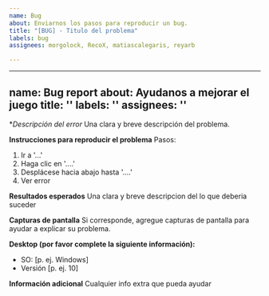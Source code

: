 ```yaml
---
name: Bug
about: Enviarnos los pasos para reproducir un bug.
title: "[BUG] - Titulo del problema"
labels: bug
assignees: morgolock, RecoX, matiascalegaris, reyarb

---
```


---
name: Bug report
about: Ayudanos a mejorar el juego
title: ''
labels: ''
assignees: ''
---

**Descripción del error*
Una clara y breve descripción del problema.

**Instrucciones para reproducir el problema**
Pasos:
1. Ir a '...'
2. Haga clic en '....'
3. Desplácese hacia abajo hasta '....'
4. Ver error

**Resultados esperados**
Una clara y breve descripcion del lo que deberia suceder

**Capturas de pantalla**
Si corresponde, agregue capturas de pantalla para ayudar a explicar su problema.

**Desktop (por favor complete la siguiente información):**
  - SO: [p. ej. Windows]
  - Versión [p. ej. 10]

**Información adicional**
Cualquier info extra que pueda ayudar
